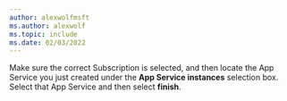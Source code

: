 ```yaml
---
author: alexwolfmsft
ms.author: alexwolf
ms.topic: include
ms.date: 02/03/2022
---
```


Make sure the correct Subscription is selected, and then locate the App Service you just created under the **App Service instances** selection box. Select that App Service and then select **finish**.